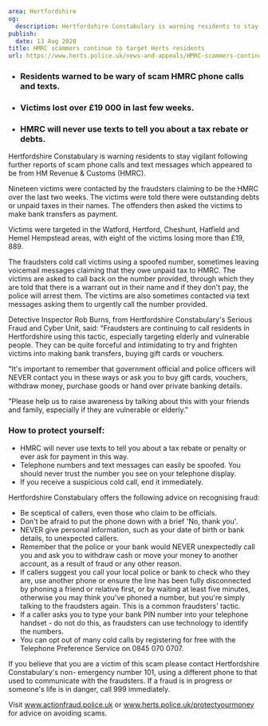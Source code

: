 ```yaml
area: Hertfordshire
og:
  description: Hertfordshire Constabulary is warning residents to stay vigilant following further reports of scam phone calls and text messages which appeared to be from HM Revenue & Customs (HMRC).
publish:
  date: 13 Aug 2020
title: HMRC scammers continue to target Herts residents
url: https://www.herts.police.uk/news-and-appeals/HMRC-scammers-continue-to-target-Herts-residents-0571
```

* ### Residents warned to be wary of scam HMRC phone calls and texts.

 * ### Victims lost over £19 000 in last few weeks.

 * ### HMRC will never use texts to tell you about a tax rebate or debts.

Hertfordshire Constabulary is warning residents to stay vigilant following further reports of scam phone calls and text messages which appeared to be from HM Revenue & Customs (HMRC).

Nineteen victims were contacted by the fraudsters claiming to be the HMRC over the last two weeks. The victims were told there were outstanding debts or unpaid taxes in their names. The offenders then asked the victims to make bank transfers as payment.

Victims were targeted in the Watford, Hertford, Cheshunt, Hatfield and Hemel Hempstead areas, with eight of the victims losing more than £19, 889.

The fraudsters cold call victims using a spoofed number, sometimes leaving voicemail messages claiming that they owe unpaid tax to HMRC. The victims are asked to call back on the number provided, through which they are told that there is a warrant out in their name and if they don't pay, the police will arrest them. The victims are also sometimes contacted via text messages asking them to urgently call the number provided.

Detective Inspector Rob Burns, from Hertfordshire Constabulary's Serious Fraud and Cyber Unit, said: "Fraudsters are continuing to call residents in Hertfordshire using this tactic, especially targeting elderly and vulnerable people. They can be quite forceful and intimidating to try and frighten victims into making bank transfers, buying gift cards or vouchers.

"It's important to remember that government official and police officers will NEVER contact you in these ways or ask you to buy gift cards, vouchers, withdraw money, purchase goods or hand over private banking details.

"Please help us to raise awareness by talking about this with your friends and family, especially if they are vulnerable or elderly."

### How to protect yourself:

 * HMRC will never use texts to tell you about a tax rebate or penalty or ever ask for payment in this way.
 * Telephone numbers and text messages can easily be spoofed. You should never trust the number you see on your telephone display.
 * If you receive a suspicious cold call, end it immediately.

Hertfordshire Constabulary offers the following advice on recognising fraud:

 * Be sceptical of callers, even those who claim to be officials.
 * Don't be afraid to put the phone down with a brief 'No, thank you'.
 * NEVER give personal information, such as your date of birth or bank details, to unexpected callers.
 * Remember that the police or your bank would NEVER unexpectedly call you and ask you to withdraw cash or move your money to another account, as a result of fraud or any other reason.
 * If callers suggest you call your local police or bank to check who they are, use another phone or ensure the line has been fully disconnected by phoning a friend or relative first, or by waiting at least five minutes, otherwise you may think you've phoned a number, but you're simply talking to the fraudsters again. This is a common fraudsters' tactic.
 * If a caller asks you to type your bank PIN number into your telephone handset - do not do this, as fraudsters can use technology to identify the numbers.
 * You can opt out of many cold calls by registering for free with the Telephone Preference Service on 0845 070 0707.

If you believe that you are a victim of this scam please contact Hertfordshire Constabulary's non- emergency number 101, using a different phone to that used to communicate with the fraudsters. If a fraud is in progress or someone's life is in danger, call 999 immediately.

Visit www.actionfraud.police.uk or www.herts.police.uk/protectyourmoney for advice on avoiding scams.
